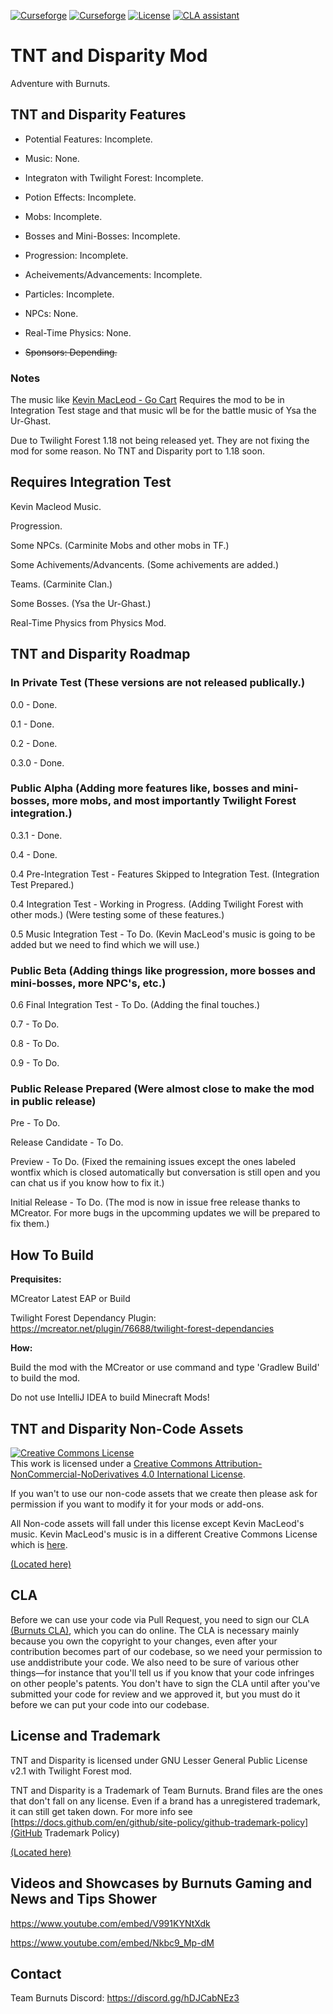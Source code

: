 [![Curseforge](http://cf.way2muchnoise.eu/full_tnt-and-disparity_downloads.svg)](https://minecraft.curseforge.com/projects/tnt-and-disparity) [![Curseforge](http://cf.way2muchnoise.eu/versions/For%20MC_tnt-and-disparity_all.svg)](https://minecraft.curseforge.com/projects/tnt-and-disparity) [![License](https://img.shields.io/badge/License-GNU-blue.svg?style=flat-square)](https://opensource.org/licenses/LGPL-2.1) [![CLA assistant](https://cla-assistant.io/readme/badge/Team-Burnuts/BurnutsPlusTNTandDisparityMod)](https://cla-assistant.io/Team-Burnuts/BurnutsPlusTNTandDisparityMod)
# TNT and Disparity Mod

Adventure with Burnuts.

## TNT and Disparity Features

- Potential Features: Incomplete.

- Music: None.

- Integraton with Twilight Forest: Incomplete.

- Potion Effects: Incomplete.

- Mobs: Incomplete.

- Bosses and Mini-Bosses: Incomplete.

- Progression: Incomplete.

- Acheivements/Advancements: Incomplete.

- Particles: Incomplete.

- NPCs: None.

- Real-Time Physics: None.

- ~~Sponsors: Depending.~~

### Notes

The music like [Kevin MacLeod - Go Cart](https://incompetech.com/music/royalty-free/index.html?isrc=USUAN1300006) Requires the mod to be in Integration Test stage and that music wll be for the battle music of Ysa the Ur-Ghast. 

Due to Twilight Forest 1.18 not being released yet. They are not fixing the mod for some reason. No TNT and Disparity port to 1.18 soon.

## Requires Integration Test

Kevin Macleod Music.

Progression.

Some NPCs. (Carminite Mobs and other mobs in TF.)

Some Achivements/Advancents. (Some achivements are added.)

Teams. (Carminite Clan.)

Some Bosses. (Ysa the Ur-Ghast.)

Real-Time Physics from Physics Mod.

## TNT and Disparity Roadmap

### In Private Test (These versions are not released publically.)

0.0 - Done.

0.1 - Done.

0.2 - Done.

0.3.0 - Done.

### Public Alpha (Adding more features like, bosses and mini-bosses, more mobs, and most importantly Twilight Forest integration.)

0.3.1 - Done.

0.4 - Done.

0.4 Pre-Integration Test - Features Skipped to Integration Test. (Integration Test Prepared.)

0.4 Integration Test - Working in Progress. (Adding Twilight Forest with other mods.) (Were testing some of these features.)

0.5 Music Integration Test - To Do. (Kevin MacLeod's music is going to be added but we need to find which we will use.)

### Public Beta (Adding things like progression, more bosses and mini-bosses, more NPC's, etc.)

0.6 Final Integration Test - To Do. (Adding the final touches.)

0.7 - To Do.

0.8 - To Do.

0.9  - To Do.

### Public Release Prepared (Were almost close to make the mod in public release)

Pre - To Do.

Release Candidate - To Do.

Preview - To Do. (Fixed the remaining issues except the ones labeled wontfix which is closed automatically but conversation is still open and you can chat us if you know how to fix it.)

Initial Release - To Do. (The mod is now in issue free release thanks to MCreator. For more bugs in the upcomming updates we will be prepared to fix them.)

## How To Build

**Prequisites:**

MCreator Latest EAP or Build

Twilight Forest Dependancy Plugin: https://mcreator.net/plugin/76688/twilight-forest-dependancies

**How:**

Build the mod with the MCreator or use command and type 'Gradlew Build' to build the mod.

Do not use IntelliJ IDEA to build Minecraft Mods!

## TNT and Disparity Non-Code Assets
<a rel="license" href="http://creativecommons.org/licenses/by-nc-nd/4.0/"><img alt="Creative Commons License" style="border-width:0" src="https://i.creativecommons.org/l/by-nc-nd/4.0/88x31.png" /></a><br />This work is licensed under a <a rel="license" href="http://creativecommons.org/licenses/by-nc-nd/4.0/">Creative Commons Attribution-NonCommercial-NoDerivatives 4.0 International License</a>.

If you wan't to use our non-code assets that we create then please ask for permission if you want to modify it for your mods or add-ons.

All Non-code assets will fall under this license except Kevin MacLeod's music. Kevin MacLeod's music is in a different Creative Commons License which is [here](https://creativecommons.org/licenses/by/3.0/).

[(Located here)](src/main/resources/assets)

## CLA

Before we can use your code via Pull Request, you need to sign our CLA [(Burnuts CLA)](https://cla-assistant.io/Team-Burnuts/BurnutsPlusTNTandDisparityMod), which you can do online. The CLA is necessary mainly because you own the copyright to your changes, even after your contribution becomes part of our codebase, so we need your permission to use anddistribute your code. We also need to be sure of various other things—for instance that you'll tell us if you know that your code infringes on other people's patents. You don't have to sign the CLA until after you've submitted your code for review and we approved it, but you must do it before we can put your code into our codebase.

## License and Trademark

TNT and Disparity is licensed under GNU Lesser General Public License v2.1 with Twilight Forest mod.

TNT and Disparity is a Trademark of Team Burnuts. Brand files are the ones that don't fall on any license. Even if a brand has a unregistered trademark, it can still get taken down. For more info see [https://docs.github.com/en/github/site-policy/github-trademark-policy](GitHub Trademark Policy)

[(Located here)](brands)

## Videos and Showcases by Burnuts Gaming and News and Tips Shower

https://www.youtube.com/embed/V991KYNtXdk

https://www.youtube.com/embed/Nkbc9_Mp-dM

## Contact

Team Burnuts Discord: https://discord.gg/hDJCabNEz3
